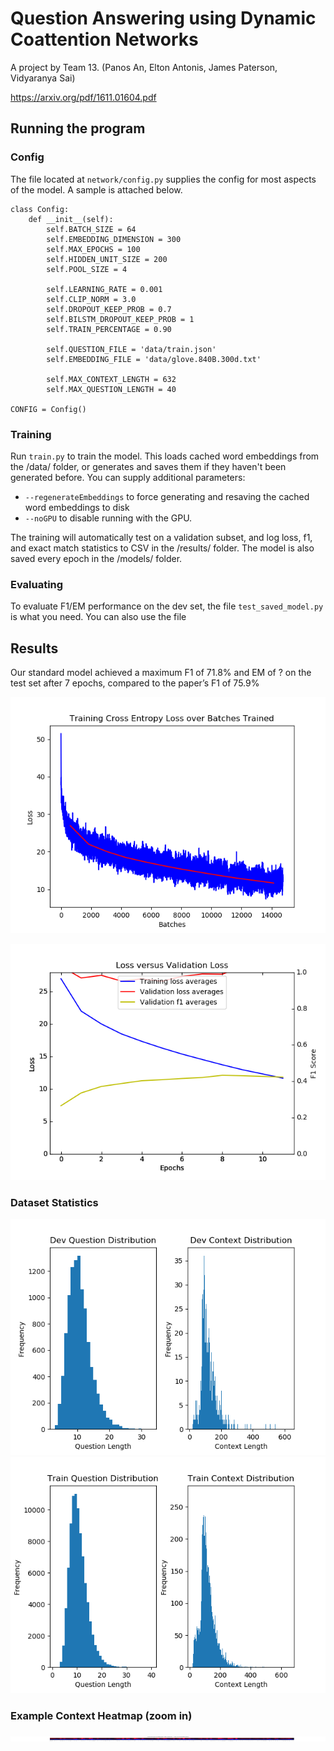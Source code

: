 # Question Answering using Dynamic Coattention Networks

A project by Team 13. (Panos An, Elton Antonis, James Paterson, Vidyaranya Sai)

https://arxiv.org/pdf/1611.01604.pdf

## Running the program
### Config
The file located at `network/config.py` supplies the config for most aspects of the model. A sample is attached below.

    class Config:
        def __init__(self):
            self.BATCH_SIZE = 64
            self.EMBEDDING_DIMENSION = 300
            self.MAX_EPOCHS = 100
            self.HIDDEN_UNIT_SIZE = 200
            self.POOL_SIZE = 4

            self.LEARNING_RATE = 0.001
            self.CLIP_NORM = 3.0
            self.DROPOUT_KEEP_PROB = 0.7
            self.BILSTM_DROPOUT_KEEP_PROB = 1
            self.TRAIN_PERCENTAGE = 0.90

            self.QUESTION_FILE = 'data/train.json'
            self.EMBEDDING_FILE = 'data/glove.840B.300d.txt'

            self.MAX_CONTEXT_LENGTH = 632
            self.MAX_QUESTION_LENGTH = 40

    CONFIG = Config()

### Training
Run `train.py` to train the model. This loads cached word embeddings from the /data/ folder, or generates and saves them if they haven't been generated before. You can supply additional parameters:
 - `--regenerateEmbeddings` to force generating and resaving the cached word embeddings to disk 
 - `--noGPU` to disable running with the GPU.
 
The training will automatically test on a validation subset, and log loss, f1, and exact match statistics to CSV in the /results/ folder. The model is also saved every epoch in the /models/ folder.

### Evaluating
To evaluate F1/EM performance on the dev set, the file `test_saved_model.py` is what you need. You can also use the file 

## Results
Our standard model achieved a maximum F1 of 71.8% and EM of ?  on the test set after 7 epochs, compared to the paper’s F1 of 75.9%

![](https://raw.githubusercontent.com/jamjar919/dynamic-coattention-networks/master/loss_graph.png?token=AFYtbLdhVAmZilLdFlcjc5oMH0_SQslGks5crPkfwA%3D%3D)

![](https://raw.githubusercontent.com/jamjar919/dynamic-coattention-networks/master/loss_validation_loss_graph.png?token=AFYtbDFLaIc-BqPfHpVwKztj5_yKBoQtks5crPlTwA%3D%3D)

### Dataset Statistics

![](https://github.com/jamjar919/dynamic-coattention-networks/blob/master/data/dev_question_histogram.png?raw=true)
![](https://github.com/jamjar919/dynamic-coattention-networks/blob/master/data/train_question_histogram.png?raw=true)

### Example Context Heatmap (zoom in)

![](https://github.com/jamjar919/dynamic-coattention-networks/blob/master/question.png?raw=true)

